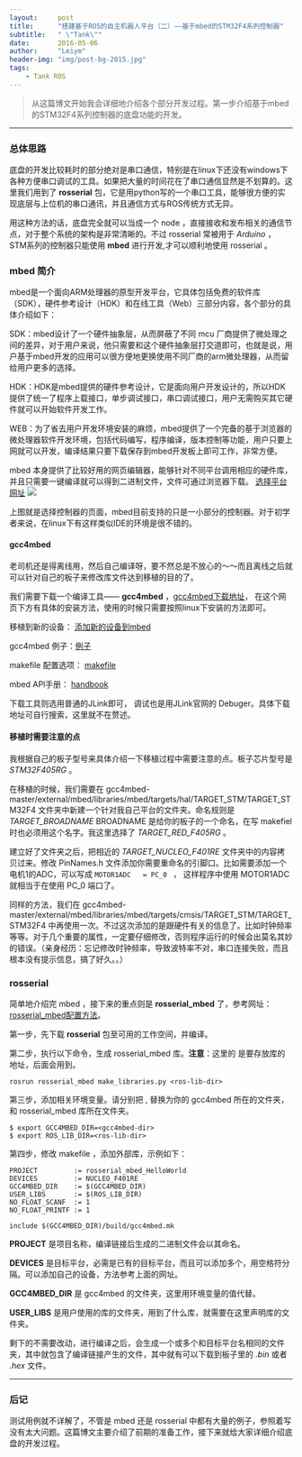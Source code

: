 ```yaml
---
layout:     post
title:      "搭建基于ROS的自主机器人平台（二）——基于mbed的STM32F4系列控制器"
subtitle:   " \"Tank\""
date:       2016-05-06
author:     "Leiym"
header-img: "img/post-bg-2015.jpg"
tags:
    - Tank ROS
---
```


> 从这篇博文开始我会详细地介绍各个部分开发过程。第一步介绍基于mbed的STM32F4系列控制器的底盘功能的开发。

---

### 总体思路

底盘的开发比较耗时的部分绝对是串口通信，特别是在linux下还没有windows下各种方便串口调试的工具。如果把大量的时间花在了串口通信显然是不划算的。这里我们用到了 **rosserial** 包，它是用python写的一个串口工具，能够很方便的实现底层与上位机的串口通讯，并且通信方式与ROS传统方式无异。

用这种方法的话，底盘完全就可以当成一个 node ，直接接收和发布相关的通信节点，对于整个系统的架构是非常清晰的。不过 rosserial 常被用于 *Arduino* ，STM系列的控制器只能使用 **mbed** 进行开发,才可以顺利地使用 rosserial 。

### mbed 简介

mbed是一个面向ARM处理器的原型开发平台，它具体包括免费的软件库（SDK），硬件参考设计（HDK）和在线工具（Web）三部分内容，各个部分的具体介绍如下：

SDK：mbed设计了一个硬件抽象层，从而屏蔽了不同 mcu 厂商提供了微处理之间的差异，对于用户来说，他只需要和这个硬件抽象层打交道即可，也就是说，用户基于mbed开发的应用可以很方便地更换使用不同厂商的arm微处理器，从而留给用户更多的选择。

HDK：HDK是mbed提供的硬件参考设计，它是面向用户开发设计的，所以HDK提供了统一了程序上载接口，单步调试接口，串口调试接口，用户无需购买其它硬件就可以开始软件开发工作。

WEB：为了省去用户开发环境安装的麻烦，mbed提供了一个完备的基于浏览器的微处理器软件开发环境，包括代码编写，程序编译，版本控制等功能，用户只要上网就可以开发，编译结果只要下载保存到mbed开发板上即可工作，非常方便。

mbed 本身提供了比较好用的网页编辑器，能够针对不同平台调用相应的硬件库，并且只需要一键编译就可以得到二进制文件，文件可通过浏览器下载。
[选择平台网址](https://developer.mbed.org/platforms/)
<img src="http://leiym.com/img/in-post/post-tank/mbedonline.png"/>

上图就是选择控制器的页面，mbed目前支持的只是一小部分的控制器。对于初学者来说，在linux下有这样类似IDE的环境是很不错的。

#### gcc4mbed

老司机还是得离线用，然后自己编译呀，要不然总是不放心的～～而且离线之后就可以针对自己的板子来修改库文件达到移植的目的了。

我们需要下载一个编译工具—— **gcc4mbed** ，[gcc4mbed下载地址](https://github.com/adamgreen/gcc4mbed)， 在这个网页下方有具体的安装方法，使用的时候只需要按照linux下安装的方法即可。

移植到新的设备： [添加新的设备到mbed](https://github.com/adamgreen/gcc4mbed/blob/master/notes/new_devices.creole#adding-new-devices-to-gcc4mbed)

gcc4mbed 例子：[例子](https://github.com/adamgreen/gcc4mbed/tree/master/samples)

makefile 配置选项： [makefile](https://github.com/adamgreen/gcc4mbed/blob/master/notes/makefile.creole#make-variables)

mbed API手册： [handbook](https://developer.mbed.org/handbook/Homepage)

下载工具则选用普通的JLink即可， 调试也是用JLink官网的 Debuger。具体下载地址可自行搜索，这里就不在赘述。

#### 移植时需要注意的点

我根据自己的板子型号来具体介绍一下移植过程中需要注意的点。板子芯片型号是 *STM32F405RG* 。

在移植的时候，我们需要在 gcc4mbed-master/external/mbed/libraries/mbed/targets/hal/TARGET_STM/TARGET_STM32F4 文件夹中新建一个针对我自己平台的文件夹。命名规则是 *TARGET_BROADNAME* BROADNAME 是给你的板子的一个命名，在写 makefiel 时也必须用这个名字。我这里选择了 *TARGET_RED_F405RG* 。

建立好了文件夹之后，把相近的 *TARGET_NUCLEO_F401RE* 文件夹中的内容拷贝过来。修改 PinNames.h 文件添加你需要重命名的引脚口。比如需要添加一个电机1的ADC，可以写成 `MOTOR1ADC   = PC_0 ` ， 这样程序中使用 MOTOR1ADC 就相当于在使用 PC_0 端口了。

同样的方法，我们在 gcc4mbed-master/external/mbed/libraries/mbed/targets/cmsis/TARGET_STM/TARGET_STM32F4 中再使用一次。不过这次添加的是跟硬件有关的信息了。比如时钟频率等等。对于几个重要的属性，一定要仔细修改，否则程序运行的时候会出莫名其妙的错误。（亲身经历：忘记修改时钟频率，导致波特率不对，串口连接失败，而且根本没有提示信息，搞了好久。。）

### rosserial

简单地介绍完 mbed ，接下来的重点则是 **rosserial_mbed** 了，参考网址：[rosserial_mbed配置方法](http://wiki.ros.org/rosserial_mbed/Tutorials/rosserial_mbed%20Setup)。

第一步，先下载 **rosserial** 包至可用的工作空间，并编译。

第二步，执行以下命令，生成 rosserial_mbed 库。**注意**：这里的 *<ros-lib-dir>* 是要存放库的地址，后面会用到。

`rosrun rosserial_mbed make_libraries.py <ros-lib-dir>`

第三步，添加相关环境变量。请分别把 *<gcc4mbed-dir>*, *<ros-lib-dir>* 替换为你的 gcc4mbed 所在的文件夹，和 rosserial_mbed 库所在文件夹。

```
$ export GCC4MBED_DIR=<gcc4mbed-dir>
$ export ROS_LIB_DIR=<ros-lib-dir>
```

第四步，修改 makefile ，添加外部库，示例如下：

```
PROJECT         := rosserial_mbed_HelloWorld
DEVICES         := NUCLEO_F401RE
GCC4MBED_DIR    := $(GCC4MBED_DIR)
USER_LIBS       := $(ROS_LIB_DIR)
NO_FLOAT_SCANF  := 1
NO_FLOAT_PRINTF := 1

include $(GCC4MBED_DIR)/build/gcc4mbed.mk
```

**PROJECT** 是项目名称，编译链接后生成的二进制文件会以其命名。

**DEVICES** 是目标平台，必需是已有的目标平台，而且可以添加多个，用空格符分隔。可以添加自己的设备，方法参考上面的网址。

**GCC4MBED_DIR** 是 gcc4mbed 的文件夹，这里用环境变量的值代替。

**USER_LIBS** 是用户使用的库的文件夹，用到了什么库，就需要在这里声明库的文件夹。

剩下的不需要改动，进行编译之后，会生成一个或多个和目标平台名相同的文件夹，其中就包含了编译链接产生的文件，其中就有可以下载到板子里的 *.bin* 或者 *.hex* 文件。

---

### 后记

测试用例就不详解了，不管是 mbed 还是 rosserial 中都有大量的例子，参照着写没有太大问题。这篇博文主要介绍了前期的准备工作，接下来就给大家详细介绍底盘的开发过程。
